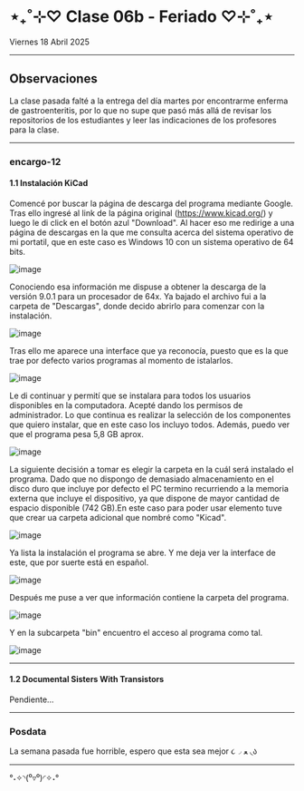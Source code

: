 # ⋆₊˚⊹♡ Clase 06b - Feriado ♡⊹˚₊⋆

Viernes 18 Abril 2025

***

## Observaciones

La clase pasada falté a la entrega del día martes por encontrarme enferma de gastroenteritis, por lo que no supe que pasó más allá de revisar los repositorios de los estudiantes y leer las indicaciones de los profesores para la clase.

***

### encargo-12

#### 1.1 Instalación  KiCad

Comencé por buscar la página de descarga del programa mediante Google. Tras ello ingresé al link de la página original (<https://www.kicad.org/>) y luego le di click en el botón azul "Download". Al hacer eso me redirige a una página de descargas en la que me consulta acerca del sistema operativo de mi portatil, que en este caso es Windows 10 con un sistema operativo de 64 bits.

![image](https://github.com/user-attachments/assets/9ab6a211-0e6d-4d04-9a75-e93190988f10)

Conociendo esa información me dispuse a obtener la descarga de la versión 9.0.1 para un procesador de 64x. Ya bajado el archivo fui a la carpeta de "Descargas", donde decido abrirlo para comenzar con la instalación.

![image](https://github.com/user-attachments/assets/b37005dd-2d5e-4bf0-b3de-ff2489161964)

Tras ello me aparece una interface que ya reconocía, puesto que es la que trae por defecto varios programas al momento de istalarlos.

![image](https://github.com/user-attachments/assets/728eed79-861c-4f5b-a41a-7551b5f54aa4)

Le di continuar y permití que se instalara para todos los usuarios disponibles en la computadora. Acepté dando los permisos de administrador. Lo que continua es realizar la selección de los componentes que quiero instalar, que en este caso los incluyo todos. Además, puedo ver que el programa pesa 5,8 GB aprox.

![image](https://github.com/user-attachments/assets/32280c94-5d0d-4c94-becc-1a5b40e4403c)

La siguiente decisión a tomar es elegir la carpeta en la cuál será instalado el programa. Dado que no dispongo de demasiado almacenamiento en el disco duro que incluye por defecto el PC termino recurriendo a la memoria externa que incluye el dispositivo, ya que dispone de mayor cantidad de espacio disponible (742 GB).En este caso para poder usar elemento tuve que crear ua carpeta adicional que nombré como "Kicad".

![image](https://github.com/user-attachments/assets/f47b4eac-04fa-4bbf-8369-1c00308a5055)

Ya lista la instalación el programa se abre. Y me deja ver la interface de este, que por suerte está en español.

![image](https://github.com/user-attachments/assets/3e678766-125a-4056-a33b-be3517b0f88c)

Después me puse a ver que información contiene la carpeta del programa.

![image](https://github.com/user-attachments/assets/a10be77c-870d-4df0-ae08-47a07515b14c)

Y en la subcarpeta "bin" encuentro el acceso al programa como tal.

![image](https://github.com/user-attachments/assets/e244b639-4675-4612-97ec-3b865c04b14e)

***

#### 1.2 Documental Sisters With Transistors

Pendiente...

***

### Posdata

La semana pasada fue horrible, espero que esta sea mejor ૮◞ ﻌ ◟ა

***

°˖✧◝(⁰▿⁰)◜✧˖°
